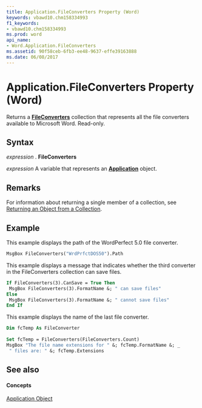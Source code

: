 ```yaml
---
title: Application.FileConverters Property (Word)
keywords: vbawd10.chm158334993
f1_keywords:
- vbawd10.chm158334993
ms.prod: word
api_name:
- Word.Application.FileConverters
ms.assetid: 90f58ceb-6fb3-ee48-9637-effe39163888
ms.date: 06/08/2017
---
```



# Application.FileConverters Property (Word)

Returns a **[FileConverters](fileconverters-object-word.md)** collection that represents all the file converters available to Microsoft Word. Read-only.


## Syntax

 _expression_ . **FileConverters**

 _expression_ A variable that represents an **[Application](application-object-word.md)** object.


## Remarks

For information about returning a single member of a collection, see [Returning an Object from a Collection](http://msdn.microsoft.com/library/28f76384-f495-9640-a7c8-10ada3fac727%28Office.15%29.aspx).


## Example

This example displays the path of the WordPerfect 5.0 file converter.


```vb
MsgBox FileConverters("WrdPrfctDOS50").Path
```

This example displays a message that indicates whether the third converter in the FileConverters collection can save files.




```vb
If FileConverters(3).CanSave = True Then 
 MsgBox FileConverters(3).FormatName &; " can save files" 
Else 
 MsgBox FileConverters(3).FormatName &; " cannot save files" 
End If
```

This example displays the name of the last file converter.




```vb
Dim fcTemp As FileConverter 
 
Set fcTemp = FileConverters(FileConverters.Count) 
MsgBox "The file name extensions for " &; fcTemp.FormatName &; _ 
 " files are: " &; fcTemp.Extensions
```


## See also


#### Concepts


[Application Object](application-object-word.md)

